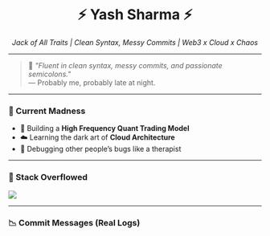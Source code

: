 <!-- Yash Sharma's GitHub Profile -->

<h1 align="center">⚡ Yash Sharma ⚡</h1>
<p align="center"><em>Jack of All Traits | Clean Syntax, Messy Commits | Web3 x Cloud x Chaos</em></p>

---

> 💬 *"Fluent in clean syntax, messy commits, and passionate semicolons."*  
> — Probably me, probably late at night.

---

### 🧠 Current Madness
- 🧩 Building a **High Frequency Quant Trading Model**
- ☁️ Learning the dark art of **Cloud Architecture**
- 🔧 Debugging other people’s bugs like a therapist

---

### 🧰 Stack Overflowed
<p float="left">
  <img src="https://skillicons.dev/icons?i=go,java,spring,react,tailwind,solidity,docker,linux,git,postman" />
</p>

---

### 📉 Commit Messages (Real Logs)
